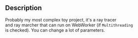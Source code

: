 ## Description

Probably my most complex toy project, it's a ray tracer<br>
and ray marcher that can run on WebWorker (if `Multithreading`<br>
is checked). You can change a lot of parameters.